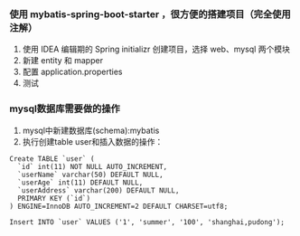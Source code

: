### 使用 mybatis-spring-boot-starter ，很方便的搭建项目（完全使用注解）
1. 使用 IDEA 编辑期的 Spring initializr 创建项目，选择 web、mysql 两个模块
2. 新建 entity 和 mapper
3. 配置 application.properties
4. 测试

### mysql数据库需要做的操作
1. mysql中新建数据库(schema):mybatis
2. 执行创建table user和插入数据的操作：
```
Create TABLE `user` (
  `id` int(11) NOT NULL AUTO_INCREMENT,
  `userName` varchar(50) DEFAULT NULL,
  `userAge` int(11) DEFAULT NULL,
  `userAddress` varchar(200) DEFAULT NULL,
  PRIMARY KEY (`id`)
) ENGINE=InnoDB AUTO_INCREMENT=2 DEFAULT CHARSET=utf8;
```
```
Insert INTO `user` VALUES ('1', 'summer', '100', 'shanghai,pudong');
```
